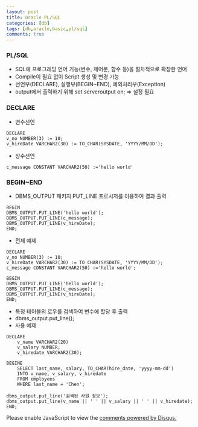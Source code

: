 ```yaml
---
layout: post
title: Oracle PL/SQL
categories: [db]
tags: [db,oracle,basic,pl/sql]
comments: true
---
```

### PL/SQL
- SQL에 프로그래밍 언어 기능(변수, 제어문, 함수 등)을 절차적으로 확장한 언어
- Compile이 필요 없이 Script 생성 및 변경 가능
- 선언부(DECLARE), 실행부(BEGIN~END), 예외처리부(Exception)
- output에서 출력하기 위해 set serveroutput on; => 설정 필요

### DECLARE
- 변수선언

~~~
DECLARE
v_no NUMBER(3) := 10;
v_hireDate VARCHAR2(30) := TO_CHAR(SYSDATE, 'YYYY/MM/DD');
~~~

- 상수선언

~~~
c_message CONSTANT VARCHAR2(50) :='hello world'
~~~

###  BEGIN~END
- DBMS_OUTPUT 패키지 PUT_LINE 프로시저를 이용하여 결과 출력

~~~
BEGIN
DBMS_OUTPUT.PUT_LINE('hello world');
DBMS_OUTPUT.PUT_LINE(c_message);
DBMS_OUTPUT.PUT_LINE(v_hireDate);
END;
~~~

- 전체 예제

~~~
DECLARE
v_no NUMBER(3) := 10;
v_hireDate VARCHAR2(30) := TO_CHAR(SYSDATE, 'YYYY/MM/DD');
c_message CONSTANT VARCHAR2(50) :='hello world';

BEGIN
DBMS_OUTPUT.PUT_LINE('hello world');
DBMS_OUTPUT.PUT_LINE(c_message);
DBMS_OUTPUT.PUT_LINE(v_hireDate);
END;
~~~

- 특정 테이블의 로우를 검색하여 변수에 할당 후 출력
- dbms_output.put_line();
- 사용 예제

~~~
DECLARE
    v_name VARCHAR2(20)
    v_salary NUMBER;
    v_hiredate VARCHAR2(30);

BEGINE
    SELECT last_name, salary, TO_CHAR(hire_date, 'yyyy-mm-dd')
    INTO v_name, v_salary, v_hiredate
    FROM employees
    WHERE last_name = 'Chen';

dbms_output.put_line('검색된 사원 정보');
dbms_output.put_line(v_name || ' ' || v_salary || ' ' || v_hiredate);
END;
~~~


<div id="disqus_thread"></div>
<script>

/**
*  RECOMMENDED CONFIGURATION VARIABLES: EDIT AND UNCOMMENT THE SECTION BELOW TO INSERT DYNAMIC VALUES FROM YOUR PLATFORM OR CMS.
*  LEARN WHY DEFINING THESE VARIABLES IS IMPORTANT: https://disqus.com/admin/universalcode/#configuration-variables*/
/*
var disqus_config = function () {
this.page.url = PAGE_URL;  // Replace PAGE_URL with your page's canonical URL variable
this.page.identifier = PAGE_IDENTIFIER; // Replace PAGE_IDENTIFIER with your page's unique identifier variable
};
*/
(function() { // DON'T EDIT BELOW THIS LINE
var d = document, s = d.createElement('script');
s.src = 'https://parkwonhui.disqus.com/embed.js';
s.setAttribute('data-timestamp', +new Date());
(d.head || d.body).appendChild(s);
})();
</script>
<noscript>Please enable JavaScript to view the <a href="https://disqus.com/?ref_noscript">comments powered by Disqus.</a></noscript>
                            

